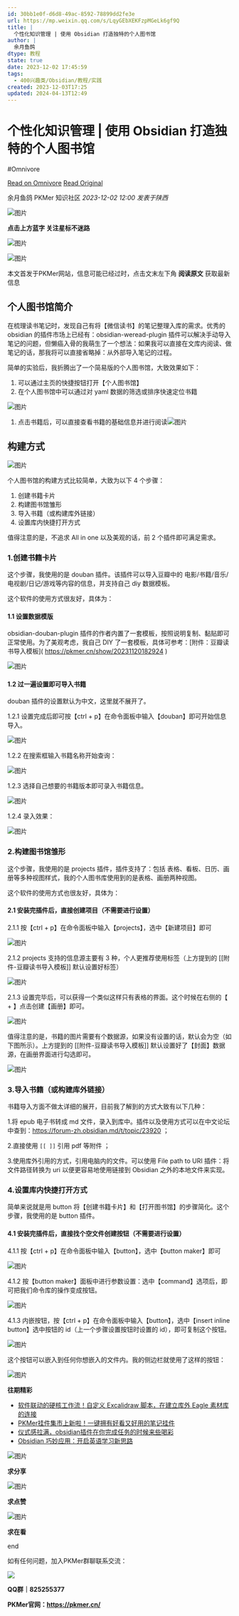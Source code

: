 ```yaml
---
id: 30bb1e0f-d6d8-49ac-8592-78899dd2fe3e
url: https://mp.weixin.qq.com/s/LqyGEbXEKFzpMGeLk6gf9Q
title: |
  个性化知识管理 | 使用 Obsidian 打造独特的个人图书馆
author: |
  余月鱼鸽
dtype: 教程
state: true
date: 2023-12-02 17:45:59
tags:
  - 400兴趣类/Obsidian/教程/实践
created: 2023-12-03T17:25
updated: 2024-04-13T12:49
---
```



# 个性化知识管理 | 使用 Obsidian 打造独特的个人图书馆
#Omnivore

[Read on Omnivore](https://omnivore.app/me/https-mp-weixin-qq-com-s-lqy-g-eb-xek-fzp-m-ge-lk-6-gf-9-q-18c29eb9201)
[Read Original](https://mp.weixin.qq.com/s/LqyGEbXEKFzpMGeLk6gf9Q)

 余月鱼鸽  PKMer 知识社区 _2023-12-02 12:00_ _发表于陕西_ 

![图片](https://proxy-prod.omnivore-image-cache.app/0x0,sz8mnntouFxVx1eI-FQsErcRg1knPLJhk-BYqzYSOu9o/https://mmbiz.qpic.cn/sz_mmbiz_png/epTcXdtRjfMgAA4zSBvibMChFC6dt45G4od4Zbe7GZY3WQacUvzgrR3ZTbIIFmNmehE3Cux0m1XAo3iaLpxkEWvA/640?wx_fmt=png)

**点击上方蓝字 关注星标不迷路**

![图片](https://proxy-prod.omnivore-image-cache.app/0x0,sz8mnntouFxVx1eI-FQsErcRg1knPLJhk-BYqzYSOu9o/https://mmbiz.qpic.cn/sz_mmbiz_png/epTcXdtRjfMgAA4zSBvibMChFC6dt45G4od4Zbe7GZY3WQacUvzgrR3ZTbIIFmNmehE3Cux0m1XAo3iaLpxkEWvA/640?wx_fmt=png)

![图片](https://proxy-prod.omnivore-image-cache.app/0x0,sK003OSwGLRpYRLTC15Cdi-LtKt17rrGgF-ROTFagYvQ/https://mmbiz.qpic.cn/sz_mmbiz_png/epTcXdtRjfMgAA4zSBvibMChFC6dt45G4cDyRiahrW6hm0jC722Q7tDXF8aNgjDQ8Qicg1I50zLu2GQMTGR7rqr0w/640?wx_fmt=png)

本文首发于PKMer网站，信息可能已经过时，点击文末左下角 **阅读原文** 获取最新信息

## 个人图书馆简介

在梳理读书笔记时，发现自己有将【微信读书】的笔记整理入库的需求。优秀的 obsidian 的插件市场上已经有：obsidian-weread-plugin 插件可以解决手动导入笔记的问题，但懒癌入骨的我萌生了一个想法：如果我可以直接在文库内阅读、做笔记的话，那我将可以直接省略掉：从外部导入笔记的过程。

简单的实验后，我折腾出了一个简易版的个人图书馆，大致效果如下：

1. 可以通过主页的快捷按钮打开【个人图书馆】
2. 在个人图书馆中可以通过对 yaml 数据的筛选或排序快速定位书籍

![图片](https://proxy-prod.omnivore-image-cache.app/0x0,saNe1dxzGn0sEnxg5BpmLmrK3r-WZ-2t6msU95irunNY/https://mmbiz.qpic.cn/sz_mmbiz_png/epTcXdtRjfPnXZnFrD8v9q5Td2H7ib8WTfqyJZelGOWdBAjZ3OzQ3dIZOjiaZF1qeGtAsn6cia8qIdicvMS37Er6jw/640?wx_fmt=png&from=appmsg)

1. 点击书籍后，可以直接查看书籍的基础信息并进行阅读![图片](https://proxy-prod.omnivore-image-cache.app/0x0,s6lpIDkgf8mv2HnJraTD5PFRyQ851pAUkrNGqDF4tJ6s/https://mmbiz.qpic.cn/sz_mmbiz_png/epTcXdtRjfPnXZnFrD8v9q5Td2H7ib8WTHTLC9Te7sMdVkBAvPVjpIT0ohD0ZhjJWRMT6Bf1fICZAdNcmNicCRwQ/640?wx_fmt=png&from=appmsg)

## 构建方式

![图片](https://proxy-prod.omnivore-image-cache.app/0x0,sJQS986mwJJKOjXWbSrmgi9EYIiOJQpiPmpft8rKqJxw/https://mmbiz.qpic.cn/sz_mmbiz_png/epTcXdtRjfPnXZnFrD8v9q5Td2H7ib8WTGBMozzDWZb5n20sfMxBnicJDAKyKSxmoAVwgblIJymF4kmJ7aQjqgFA/640?wx_fmt=png&from=appmsg)

个人图书馆的构建方式比较简单，大致为以下 4 个步骤：

1. 创建书籍卡片
2. 构建图书馆雏形
3. 导入书籍（或构建库外链接）
4. 设置库内快捷打开方式

值得注意的是，不追求 All in one 以及美观的话，前 2 个插件即可满足需求。

### 1.创建书籍卡片

这个步骤，我使用的是 douban 插件。该插件可以导入豆瓣中的 电影/书籍/音乐/电视剧/日记/游戏等内容的信息，并支持自己 diy 数据模板。

这个软件的使用方式很友好，具体为：

#### 1.1 设置数据模版

obsidian-douban-plugin 插件的作者内置了一套模板，按照说明复制、黏贴即可正常使用。为了美观考虑，我自己 DIY 了一套模板，具体可参考：\[附件：豆瓣读书导入模板\]( https://pkmer.cn/show/20231120182924 )

![图片](https://proxy-prod.omnivore-image-cache.app/0x0,sJQS986mwJJKOjXWbSrmgi9EYIiOJQpiPmpft8rKqJxw/https://mmbiz.qpic.cn/sz_mmbiz_png/epTcXdtRjfPnXZnFrD8v9q5Td2H7ib8WTGBMozzDWZb5n20sfMxBnicJDAKyKSxmoAVwgblIJymF4kmJ7aQjqgFA/640?wx_fmt=png&from=appmsg)

#### 1.2 过一遍设置即可导入书籍

douban 插件的设置默认为中文，这里就不展开了。

1.2.1 设置完成后即可按【ctrl + p】在命令面板中输入【douban】即可开始信息导入。

![图片](https://proxy-prod.omnivore-image-cache.app/0x0,ssTdGTVnpPopeIrQX6wXiRuwd8afkXYQSRtwTKioZ5tA/https://mmbiz.qpic.cn/sz_mmbiz_png/epTcXdtRjfPnXZnFrD8v9q5Td2H7ib8WT4DW1NFQiaEiatEIvBMmmOibgIoTIvicO1k8JTAE0kBYSw0ryW0WtuEjqtQ/640?wx_fmt=png&from=appmsg)

1.2.2 在搜索框输入书籍名称开始查询：

![图片](https://proxy-prod.omnivore-image-cache.app/0x0,sMui39hv-N4zplCPTgAYWG3QXJhV2pVmF_7GuuohtmCM/https://mmbiz.qpic.cn/sz_mmbiz_png/epTcXdtRjfPnXZnFrD8v9q5Td2H7ib8WTxIfciadjIcflAHMKfFk0ad1cSTvm4aFIgnWJPiaYlmZ5UuNDard3jdMg/640?wx_fmt=png&from=appmsg)

1.2.3 选择自己想要的书籍版本即可录入书籍信息。

![图片](https://proxy-prod.omnivore-image-cache.app/0x0,sgRKZrMkWy-VYjyqP0Py4ugo__Xdsw7Z5wDCapktRIQs/https://mmbiz.qpic.cn/sz_mmbiz_png/epTcXdtRjfPnXZnFrD8v9q5Td2H7ib8WTwdJqhwCLDESUFbQ4vGC2BgnciavArLETDxOE7be97jOYwhciblnRd5CQ/640?wx_fmt=png&from=appmsg)

1.2.4 录入效果：

![图片](https://proxy-prod.omnivore-image-cache.app/0x0,s6lpIDkgf8mv2HnJraTD5PFRyQ851pAUkrNGqDF4tJ6s/https://mmbiz.qpic.cn/sz_mmbiz_png/epTcXdtRjfPnXZnFrD8v9q5Td2H7ib8WTHTLC9Te7sMdVkBAvPVjpIT0ohD0ZhjJWRMT6Bf1fICZAdNcmNicCRwQ/640?wx_fmt=png&from=appmsg)

### 2.构建图书馆雏形

这个步骤，我使用的是 projects 插件，插件支持了：包括 表格、看板、日历、画册等多种视图样式，我的个人图书库使用到的是表格、画册两种视图。

这个软件的使用方式也很友好，具体为：

#### 2.1 安装完插件后，直接创建项目（不需要进行设置）

2.1.1 按【ctrl + p】在命令面板中输入【projects】，选中【新建项目】即可

![图片](https://proxy-prod.omnivore-image-cache.app/0x0,saDf6gzUs5-Ah46PmiQu4lBc2n6kjwJJWIvxJWRgR740/https://mmbiz.qpic.cn/sz_mmbiz_png/epTcXdtRjfPnXZnFrD8v9q5Td2H7ib8WTILExUJa2JlhmbpYAicF4xbUJ3zTUibnRnncE3Q4eNcuFtMTwMt8AWubw/640?wx_fmt=png&from=appmsg)

2.1.2 projects 支持的信息源主要有 3 种，个人更推荐使用标签（上方提到的 \[\[附件-豆瓣读书导入模板\]\] 默认设置好标签）

![图片](https://proxy-prod.omnivore-image-cache.app/0x0,svf2U9nF2o4Y22jjwHveUxkY4u4YJh0hzL977wk8WCjM/https://mmbiz.qpic.cn/sz_mmbiz_png/epTcXdtRjfPnXZnFrD8v9q5Td2H7ib8WT1odHicVy98hsM6ea4ibFbMymiaFgpkNBic5w1H7FRTcsqMuTibCQvTGhC9w/640?wx_fmt=png&from=appmsg)

2.1.3 设置完毕后，可以获得一个类似这样只有表格的界面。这个时候在右侧的【 + 】点击创建【画册】即可。

![图片](https://proxy-prod.omnivore-image-cache.app/0x0,sO64UtPsMKVIxetUY_GitIBFNZi-jw7MZbGPRMXxLnmQ/https://mmbiz.qpic.cn/sz_mmbiz_png/epTcXdtRjfPnXZnFrD8v9q5Td2H7ib8WTkwHBKYicmZb4WNcGqOOwBQiba2F7824TcuUDBrS4PS0ZsaQDY5sBIplA/640?wx_fmt=png&from=appmsg)

值得注意的是，书籍的图片需要有个数据源，如果没有设置的话，默认会为空（如下图所示）。上方提到的 \[\[附件-豆瓣读书导入模板\]\] 默认设置好了【封面】数据源，在画册界面进行勾选即可。

![图片](https://proxy-prod.omnivore-image-cache.app/0x0,s9kUJMmYOl4-zbLwB3xDCAR8tp57ETgXdRXaA-HHYHBY/https://mmbiz.qpic.cn/sz_mmbiz_png/epTcXdtRjfPnXZnFrD8v9q5Td2H7ib8WTgVSeK4zKibdspIOD2mGSGXzPwPrVjR9XlatJQrUNIWt6BDxzOCy1tBg/640?wx_fmt=png&from=appmsg)

### 3.导入书籍（或构建库外链接）

书籍导入方面不做太详细的展开，目前我了解到的方式大致有以下几种：

1.将 epub 电子书转成 md 文件，录入到库中。插件以及使用方式可以在中文论坛中查到：https://forum-zh.obsidian.md/t/topic/23920 ；

2.直接使用 `[[ ]]` 引用 pdf 等附件 ；

3.使用库外引用的方式，引用电脑内的文件。可以使用 File path to URI 插件：将文件路径转换为 uri 以便更容易地使用链接到 Obsidian 之外的本地文件来实现。

### 4.设置库内快捷打开方式

简单来说就是用 button 将【创建书籍卡片】和【打开图书馆】的步骤简化。这个步骤，我使用的是 button 插件。

#### 4.1 安装完插件后，直接找个空文件创建按钮（不需要进行设置）

4.1.1 按【ctrl + p】在命令面板中输入【button】，选中【button maker】即可

![图片](https://proxy-prod.omnivore-image-cache.app/0x0,sYrFDP4_vE3MMN8pzAMP0kzHfUBUCsPZ6ETJo4Gwpcu8/https://mmbiz.qpic.cn/sz_mmbiz_png/epTcXdtRjfPnXZnFrD8v9q5Td2H7ib8WTP06fB8Kp192oIT4JHh2zBoO36Z9hHHKWPUibetF882l9vZzsMMUiardQ/640?wx_fmt=png&from=appmsg)

4.1.2 按【button maker】面板中进行参数设置：选中【command】选项后，即可把我们命令库的操作变成按钮。

![图片](https://proxy-prod.omnivore-image-cache.app/0x0,s1Ty9pUyYf4qSFrjWFpjHp2Z6J85U1jg-lAYAGbMtGNQ/https://mmbiz.qpic.cn/sz_mmbiz_png/epTcXdtRjfPnXZnFrD8v9q5Td2H7ib8WTHUe8W5sIIAm8NYSGWpWSdApvjYztSd5QdtJbASkDelKOoiaGbE40KFA/640?wx_fmt=png&from=appmsg)

4.1.3 内嵌按钮，按【ctrl + p】在命令面板中输入【button】，选中【insert inline button】选中按钮的 id（上一个步骤设置按钮时设置的 id），即可复制这个按钮。

![图片](https://proxy-prod.omnivore-image-cache.app/0x0,s1HhO5WPTSal2C7xA0djoUv8tsPim4hg5g81VRwvcJKc/https://mmbiz.qpic.cn/sz_mmbiz_png/epTcXdtRjfPnXZnFrD8v9q5Td2H7ib8WTYQ0mkwibqb690kLR0cfND7CPBGSl4hFoCFClicrNCYKS4nNjOqTSxkDg/640?wx_fmt=png&from=appmsg)

这个按钮可以嵌入到任何你想嵌入的文件内。我的侧边栏就使用了这样的按钮：

![图片](https://proxy-prod.omnivore-image-cache.app/0x0,sDV5q6EIc1vEP1NBnBkXNitLO539eBFZ0zeqZADbUEyU/https://mmbiz.qpic.cn/sz_mmbiz_png/epTcXdtRjfPnXZnFrD8v9q5Td2H7ib8WTYNDrx0kCvXtpib2iakEsKk1RM8Lwwiap9EgCJDM3I0rhibvCmTbanibra8Q/640?wx_fmt=png&from=appmsg)

  
**往期精彩**

* [软件联动的硬核工作流！自定义 Excalidraw 脚本，在建立库外 Eagle 素材库的连接](http://mp.weixin.qq.com/s?%5F%5Fbiz=MzkzNTUyMTgwMA==&mid=2247484870&idx=1&sn=8a3834aed35e3987ae59885cebfb0cfe&chksm=c2adfea1f5da77b7ce69ae97b76082b9af7c3652d25b606972de17a5a0a0d54686a8ffd1191d&scene=21#wechat%5Fredirect)
* [PKMer挂件集市上新啦！一键拥有好看又好用的笔记挂件](http://mp.weixin.qq.com/s?%5F%5Fbiz=MzkzNTUyMTgwMA==&mid=2247484870&idx=2&sn=913c5c27acb0eacd864c6c6d300c48a7&chksm=c2adfea1f5da77b7f59da45f752a88a79c7f05fe0d269705a1f5b3dfb6d965dcb3744b326dc8&scene=21#wechat%5Fredirect)
* [仪式感拉满，obsidian插件在你完成任务的时候来些喝彩](http://mp.weixin.qq.com/s?%5F%5Fbiz=MzkzNTUyMTgwMA==&mid=2247484772&idx=1&sn=f7c8e80089e77a9326a97533842e262b&chksm=c2adfe03f5da7715acdbf9b55896ceb3a1ba77879702739363c607a9b4f69e28b395ec480f81&scene=21#wechat%5Fredirect)
* [Obsidian 巧妙应用：开启英语学习新思路](http://mp.weixin.qq.com/s?%5F%5Fbiz=MzkzNTUyMTgwMA==&mid=2247484391&idx=1&sn=fc286d3299ddf5a65584f58fe887b51a&chksm=c2adf880f5da7196ca6ef4927b4f1761412382ac6740ce29f7b94c2df1e0a1ccb273a747c65b&scene=21#wechat%5Fredirect)

![图片](https://proxy-prod.omnivore-image-cache.app/0x0,sguOUFLamLG6AckIuOlqibizq3_dLAX1E6ZcDAx30HHc/https://mmbiz.qpic.cn/sz_mmbiz_gif/epTcXdtRjfMgAA4zSBvibMChFC6dt45G4FahVknzZOtyialibXqJ7HCvy2hmB305FQK9o5TOmCuVSywLzE16zOjibQ/640?wx_fmt=gif)

**求分享**

![图片](https://proxy-prod.omnivore-image-cache.app/0x0,sguOUFLamLG6AckIuOlqibizq3_dLAX1E6ZcDAx30HHc/https://mmbiz.qpic.cn/sz_mmbiz_gif/epTcXdtRjfMgAA4zSBvibMChFC6dt45G4FahVknzZOtyialibXqJ7HCvy2hmB305FQK9o5TOmCuVSywLzE16zOjibQ/640?wx_fmt=gif)

**求点赞**

![图片](https://proxy-prod.omnivore-image-cache.app/0x0,sguOUFLamLG6AckIuOlqibizq3_dLAX1E6ZcDAx30HHc/https://mmbiz.qpic.cn/sz_mmbiz_gif/epTcXdtRjfMgAA4zSBvibMChFC6dt45G4FahVknzZOtyialibXqJ7HCvy2hmB305FQK9o5TOmCuVSywLzE16zOjibQ/640?wx_fmt=gif)

**求在看**

end  

如有任何问题，加入PKMer群聊联系交流：  

![](https://proxy-prod.omnivore-image-cache.app/0x0,sjt01iZ_gv1vFdz3VEZNy4_qs0XjL1Bx5s81DW6JexOI/https://mmbiz.qpic.cn/sz_mmbiz_png/epTcXdtRjfMgAA4zSBvibMChFC6dt45G4dynCwEv94dWatxcPGTAqHhlvPDuPWa5eud7nPmASaoUZALW2TIkmgg/640?wx_fmt=png)

**QQ群｜825255377**

**PKMer官网：https://pkmer.cn/**



